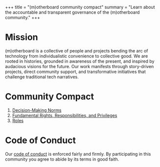 +++
title = "(m)otherboard community compact"
summary = "Learn about the accountable and transparent governance of the (m)otherboard community."
+++

# Mission
(m)otherboard is a collective of people and projects bending the arc of technology from individualistic convenience to collective good. We are rooted in histories, grounded in awareness of the present, and inspired by audacious visions for the future. Our work manifests through story-driven projects, direct community support, and transformative initiatives that challenge traditional tech narratives.

# Community Compact

1. [Decision-Making Norms](/governance/decision-making-norms)
2. [Fundamental Rights, Responsibilities, and Privileges](/governance/fundamental-rights)
3. [Roles](/governance/roles)

# Code of Conduct
Our [code of conduct](/governance/code-of-conduct) is enforced fairly and firmly. By participating in this community you agree to abide by its terms in good faith.